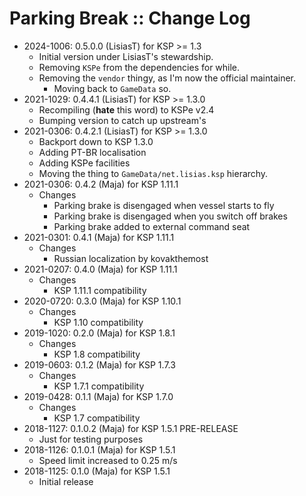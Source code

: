 # Parking Break :: Change Log

* 2024-1006: 0.5.0.0 (LisiasT) for KSP >= 1.3
	+ Initial version under LisiasT's stewardship.
	+ Removing `KSPe` from the dependencies for while.
	+ Removing the `vendor` thingy, as I'm now the official maintainer.
		- Moving back to `GameData` so.
* 2021-1029: 0.4.4.1 (LisiasT) for KSP >= 1.3.0
	+ Recompiling (**hate** this word) to KSPe v2.4
	+ Bumping version to catch up upstream's
* 2021-0306: 0.4.2.1 (LisiasT) for KSP >= 1.3.0
	+ Backport down to KSP 1.3.0
	+ Adding PT-BR localisation
	+ Adding KSPe facilities
	+ Moving the thing to `GameData/net.lisias.ksp` hierarchy.
* 2021-0306: 0.4.2 (Maja) for KSP 1.11.1
	+ Changes
		- Parking brake is disengaged when vessel starts to fly
		- Parking brake is disengaged when you switch off brakes
		- Parking brake added to external command seat
* 2021-0301: 0.4.1 (Maja) for KSP 1.11.1
	+ Changes
		- Russian localization by kovakthemost
* 2021-0207: 0.4.0 (Maja) for KSP 1.11.1
	+ Changes
		- KSP 1.11.1 compatibility
* 2020-0720: 0.3.0 (Maja) for KSP 1.10.1
	+ Changes
		- KSP 1.10 compatibility
* 2019-1020: 0.2.0 (Maja) for KSP 1.8.1
	+ Changes
		- KSP 1.8 compatibility
* 2019-0603: 0.1.2 (Maja) for KSP 1.7.3
	+ Changes
		- KSP 1.7.1 compatibility
* 2019-0428: 0.1.1 (Maja) for KSP 1.7.0
	+ Changes
		- KSP 1.7 compatibility
* 2018-1127: 0.1.0.2 (Maja) for KSP 1.5.1 PRE-RELEASE
	+ Just for testing purposes
* 2018-1126: 0.1.0.1 (Maja) for KSP 1.5.1
	+ Speed limit increased to 0.25 m/s
* 2018-1125: 0.1.0 (Maja) for KSP 1.5.1
	+ Initial release
